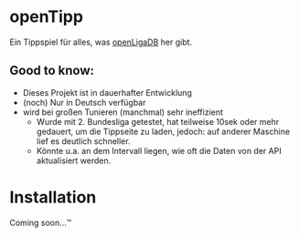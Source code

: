 # openTipp
Ein Tippspiel für alles, was [openLigaDB](https://openligadb.de) her gibt.

## Good to know:
- Dieses Projekt ist in dauerhafter Entwicklung
- (noch) Nur in Deutsch verfügbar
- wird bei großen Tunieren (manchmal) sehr ineffizient 
    - Wurde mit 2. Bundesliga getestet, hat teilweise 10sek oder mehr gedauert, um die Tippseite zu laden, jedoch: auf anderer Maschine lief es deutlich schneller. 
    - Könnte u.a. an dem Intervall liegen, wie oft die Daten von der API aktualisiert werden.

# Installation
Coming soon...™